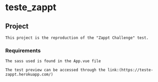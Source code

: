 # teste_zappt

## Project
```
This project is the reproduction of the "Zappt Challenge" test.

```

### Requirements
```
The sass used is found in the App.vue file

The test preview can be accessed through the link:(https://teste-zappt.herokuapp.com/)
```
